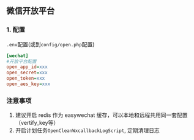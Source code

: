 ## 微信开放平台

### 1. 配置

`.env`配置(或到`config/open.php`配置)
```ini
[wechat]
#开放平台配置
open_app_id=xxx
open_secret=xxx
open_token=xxx
open_aes_key=xxx
```


### 注意事项

1. 建议开启 redis 作为 easywechat 缓存，可以本地和远程共用同一套配置（vertify_key等）
2. 开启计划任务`OpenCleanWxcallbackLogScript`, 定期清理日志